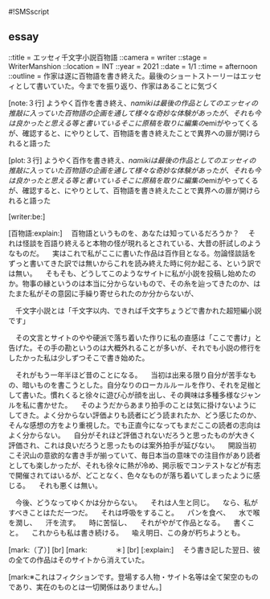#!SMSscript

## essay

::title = エッセィ千文字小説百物語
::camera = writer
::stage = WriterManshion
::location = INT
::year = 2021
::date = 1/1
::time = afternoon
::outline = 作家は遂に百物語を書き終えた。最後のショートストーリーはエッセィとして書いていた。今までを振り返り、作家はあることに気づく

[note:３行]
ようやく百作を書き終え、$namikiは最後の作品としてのエッセィの推敲に入っていた
百物語の企画を通して様々な奇妙な体験があったが、それも今は良かったと思える等と書いている
そこに原稿を取りに編集の$emiがやってくるが、確認すると、にやりとして、百物語を書き終えたことで異界への扉が開けられると語った

[plot:３行]
ようやく百作を書き終え、$namikiは最後の作品としてのエッセィの推敲に入っていた
百物語の企画を通して様々な奇妙な体験があったが、それも今は良かったと思える等と書いている
そこに原稿を取りに編集の$emiがやってくるが、確認すると、にやりとして、百物語を書き終えたことで異界への扉が開けられると語った

[writer:be:]

[百物語:explain:]
　百物語というものを、あなたは知っているだろうか？
　それは怪談を百語り終えると本物の怪が現れるとされている、大昔の肝試しのようなものだ。
　実はこれで私がここに書いた作品は百作目となる。勿論怪談話をずっと書いてきた訳では無いからこれを読み終えた時に何か起こる、という訳では無い。
　そもそも、どうしてこのようなサイトに私が小説を投稿し始めたのか。物事の縁というのは本当に分からないもので、その糸を辿ってきたのか、はたまた私がその意図に手繰り寄せられたのか分からないが、

　千文字小説とは「千文字以内、できれば千文字ちょうどで書かれた超短編小説です」

　その文言とサイトのやや硬派で落ち着いた作りに私の直感は「ここで書け」と告げた。その手の勘というのは大概外れることが多いが、それでも小説の修行をしたかった私は少しずつそこで書き始めた。

　それがもう一年半ほど昔のことになる。
　当初は出来る限り自分が苦手なもの、暗いものを書こうとした。自分なりのローカルルールを作り、それを足枷として書いた。慣れくると徐々に遊び心が顔を出し、その興味は多種多様なジャンルを私に書かせた。
　そのようだからあまり拍手のことは気に掛けないようにしてきた。よく分からない評価よりも読者にどう読まれたか、どう感じたのか、そんな感想の方をより重視した。でも正直今になってもまだここの読者の志向はよく分からない。
　自分がそれほど評価されないだろうと思ったものが大きく評価され、これは良いだろうと思ったものは案外拍手が延びない。
　開設当初こそ沢山の意欲的な書き手が揃っていて、毎日本当の意味での注目作があり読者としても楽しかったが、それも徐々に熱が冷め、掲示板でコンテストなどが有志で開催されてはいるが、どことなく、色々なものが落ち着いてしまったように感じる。
　それも悪くは無い。

　今後、どうなってゆくかは分からない。
　それは人生と同じ。
　なら、私がすべきことはただ一つだ。
　それは呼吸をすること。
　パンを食べ、
　水で喉を潤し、
　汗を流す。
　時に苦悩し、
　それがやがて作品となる。
　書くこと。
　これからも私は書き続ける。
　喩え明日、この身が朽ちようとも。

[mark:（了）]
[br]
[mark:　　　　＊]
[br]
[:explain:]
　そう書き記した翌日、彼の全ての作品はそのサイトから消えていた。

[mark:※これはフィクションです。登場する人物・サイト名等は全て架空のものであり、実在のものとは一切関係はありません。]
